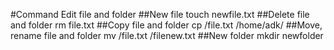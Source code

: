 #Command Edit file and folder
##New file
touch newfile.txt
##Delete file and folder
rm file.txt
##Copy file and folder
cp /file.txt /home/adk/
##Move, rename file and folder
mv /file.txt /filenew.txt
##New folder
mkdir newfolder

